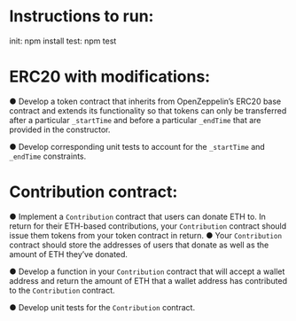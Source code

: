 # Instructions to run:

init: npm install
test: npm test

# ERC20 with modifications:

● Develop a token contract that inherits from OpenZeppelin’s ERC20 base contract and extends its functionality so that tokens can only be transferred after a particular `_startTime` and before a particular `_endTime` that are provided in the constructor. 

● Develop corresponding unit tests to account for the `_startTime` and `_endTime` constraints.

 <!-- *********

 I'm using "blocks" instead of "time" for this, but time could be taken from either a miner(if accuracy and security aren't critical) or an oracle if a time is truly needed.  This check would be performed the same way for time. -->

# Contribution contract:

● Implement a `Contribution` contract that users can donate ETH to. In return for their ETH-based contributions, your `Contribution` contract should issue them tokens from your token contract in return. ● Your `Contribution` contract should store the addresses of users that donate as well as the amount of ETH they’ve donated. 

● Develop a function in your `Contribution` contract that will accept a wallet address and return the amount of ETH that a wallet address has contributed to the `Contribution` contract. 

 <!-- For clarity: this is the "refund" function. -->

● Develop unit tests for the `Contribution` contract. 
